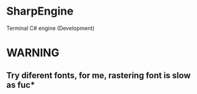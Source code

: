 # SharpEngine
Terminal C# engine (Development)

# WARNING
## Try diferent fonts, for me, rastering font is slow as fuc*
